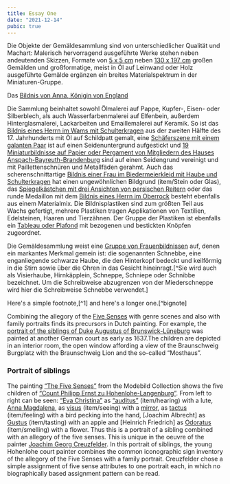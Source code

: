 ```yaml
---
title: Essay One
date: "2021-12-14"
pubic: true
---
```


Die Objekte der Gemäldesammlung sind von unterschiedlicher Qualität und Machart: Malerisch hervorragend ausgeführte Werke stehen neben andeutenden Skizzen, Formate von [5 x 5 cm](item/463) neben [130 x 197 cm](item/148) großen Gemälden und großformatige, meist in Öl auf Leinwand oder Holz ausgeführte Gemälde ergänzen ein breites Materialspektrum in der Miniaturen-Gruppe.

Das [Bildnis von Anna, Königin von England](item/306)

Die Sammlung beinhaltet sowohl Ölmalerei auf Pappe, Kupfer-, Eisen- oder Silberblech, als auch Wasserfarbenmalerei auf Elfenbein, außerdem Hinterglasmalerei, Lackarbeiten und Emaillemalerei auf Keramik. So ist das [Bildnis eines Herrn im Wams mit Schulterkragen](item/437) aus der zweiten Hälfte des 17. Jahrhunderts mit Öl auf Schildpatt gemalt, eine [Schäferszene mit einem galanten Paar](item/68) ist auf einen Seidenuntergrund aufgestickt und [19 Miniaturbildnisse auf Papier oder Pergament von Mitgliedern des Hauses Anspach-Bayreuth-Brandenburg](item/332) sind auf einen Seidengrund vereinigt und mit Paillettenschnüren und Metallfäden gerahmt. Auch das scherenschnittartige [Bildnis einer Frau im Biedermeierkleid mit Haube und Schulterkragen](item/447) hat einen ungewöhnlichen Bildgrund (item/Stein oder Glas), das [Spiegelkästchen mit drei Ansichten von persischen Reitern](item/530) oder das runde Medaillon mit dem [Bildnis eines Herrn im Oberrock](item/301) besteht ebenfalls aus einem Materialmix. Die Bildnisplastiken sind zum größten Teil aus Wachs ­gefertigt, mehrere Plastiken tragen Applikationen von Textilien, Edelsteinen, Haaren und Tierzähnen. Der Gruppe der Plastiken ist ebenfalls ein [Tableau oder Plafond](item/5407) mit bezogenen und bestickten Knöpfen zugeordnet.

Die Gemäldesammlung weist eine [Gruppe von Frauenbildnissen](set/31735) auf, denen ein markantes Merkmal gemein ist: die sogenannten Schnebbe, eine enganliegende schwarze Haube, die den Hinterkopf bedeckt und keilförmig in die Stirn sowie über die Ohren in das Gesicht hineinragt.[^Sie wird auch als Visierhaube, Hirnkäpplein, Schneppe, Schniepe oder Schnibbe bezeichnet. Um die Schreibweise abzugrenzen von der Miederschneppe wird hier die Schreibweise Schnebbe verwendet.]


Here's a simple footnote,[^1] and here's a longer one.[^bignote]
    
Combining the allegory of the [Five Senses](item/10614) with genre scenes and also with family portraits finds its precursors in Dutch painting. For example, the [portrait of the siblings of Duke Augustus of Brunswick-Lüneburg](item/209) was painted at another German court as early as 1637.The children are depicted in an interior room, the open window affording a view of the Braunschweig Burgplatz with the Braunschweig Lion and the so-called “Mosthaus”.
### Portrait of siblings
The painting [“The Five Senses”](item/159) from the Modebild Collection shows the five children of  [“Count Philipp Ernst zu Hohenlohe-Langenburg”](item/9499).
From left to right can be seen: [“Eva Christina”](item/9390) as [“auditus”](item/10613) (item/hearing) with a lute, 
[Anna Magdalena](item/9499), as  [visus](item/10536) (item/seeing) with a [mirror](item/10946), as [tactus](item/10586) (item/feeling) with a bird pecking into the hand, [Joachim Albrecht] as [Gustus](item/10913) (item/tasting) with an apple and [Heinrich Friedrich] as [Odoratus](item/10917) (item/smelling) with a flower. Thus this is a portrait of a sibling combined with an allegory of the five senses. This is unique in the oeuvre of the painter [Joachim Georg Creuzfelder](item/9350). In this portrait of siblings, the young Hohenlohe court painter combines the common iconographic sign inventory of the allegory of the Five Senses with a family portrait. Creuzfelder chose a simple assignment of five sense attributes to one portrait each, in which no biographically based assignment pattern can be read.
